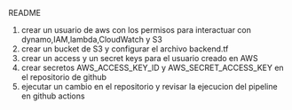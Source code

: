 README
1. crear un usuario de aws con los permisos para interactuar con dynamo,IAM,lambda,CloudWatch y S3
2. crear un bucket de S3 y configurar el archivo backend.tf 
3. crear un access y un secret keys para el usuario creado en AWS
4. crear secretos AWS_ACCESS_KEY_ID y AWS_SECRET_ACCESS_KEY en el repositorio de github
5. ejecutar un cambio en el repositorio y revisar la ejecucion del pipeline en github actions
